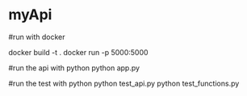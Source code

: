 # myApi
#run with docker

  docker build -t <name>.
  docker run -p 5000:5000 <name>
  
#run the api with python
  python app.py

#run the test with python
  python test_api.py
  python test_functions.py
